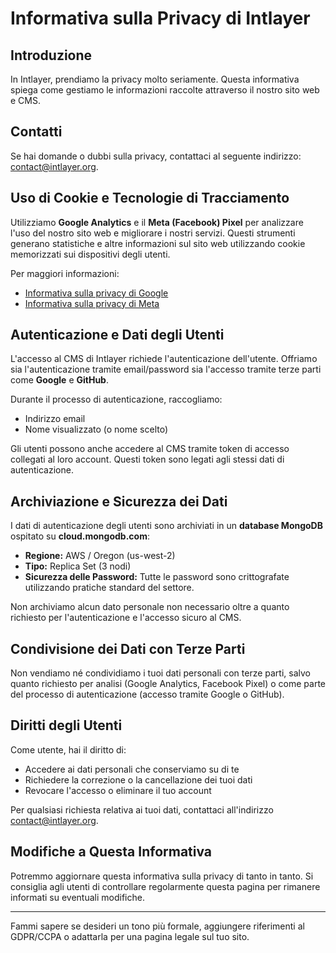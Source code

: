 # Informativa sulla Privacy di Intlayer

## Introduzione

In Intlayer, prendiamo la privacy molto seriamente. Questa informativa spiega come gestiamo le informazioni raccolte attraverso il nostro sito web e CMS.

## Contatti

Se hai domande o dubbi sulla privacy, contattaci al seguente indirizzo: [contact@intlayer.org](mailto:contact@intlayer.org).

## Uso di Cookie e Tecnologie di Tracciamento

Utilizziamo **Google Analytics** e il **Meta (Facebook) Pixel** per analizzare l'uso del nostro sito web e migliorare i nostri servizi. Questi strumenti generano statistiche e altre informazioni sul sito web utilizzando cookie memorizzati sui dispositivi degli utenti.

Per maggiori informazioni:

- [Informativa sulla privacy di Google](https://policies.google.com/privacy)
- [Informativa sulla privacy di Meta](https://www.facebook.com/privacy/policy)

## Autenticazione e Dati degli Utenti

L'accesso al CMS di Intlayer richiede l'autenticazione dell'utente. Offriamo sia l'autenticazione tramite email/password sia l'accesso tramite terze parti come **Google** e **GitHub**.

Durante il processo di autenticazione, raccogliamo:

- Indirizzo email
- Nome visualizzato (o nome scelto)

Gli utenti possono anche accedere al CMS tramite token di accesso collegati al loro account. Questi token sono legati agli stessi dati di autenticazione.

## Archiviazione e Sicurezza dei Dati

I dati di autenticazione degli utenti sono archiviati in un **database MongoDB** ospitato su **cloud.mongodb.com**:

- **Regione:** AWS / Oregon (us-west-2)
- **Tipo:** Replica Set (3 nodi)
- **Sicurezza delle Password:** Tutte le password sono crittografate utilizzando pratiche standard del settore.

Non archiviamo alcun dato personale non necessario oltre a quanto richiesto per l'autenticazione e l'accesso sicuro al CMS.

## Condivisione dei Dati con Terze Parti

Non vendiamo né condividiamo i tuoi dati personali con terze parti, salvo quanto richiesto per analisi (Google Analytics, Facebook Pixel) o come parte del processo di autenticazione (accesso tramite Google o GitHub).

## Diritti degli Utenti

Come utente, hai il diritto di:

- Accedere ai dati personali che conserviamo su di te
- Richiedere la correzione o la cancellazione dei tuoi dati
- Revocare l'accesso o eliminare il tuo account

Per qualsiasi richiesta relativa ai tuoi dati, contattaci all'indirizzo [contact@intlayer.org](mailto:contact@intlayer.org).

## Modifiche a Questa Informativa

Potremmo aggiornare questa informativa sulla privacy di tanto in tanto. Si consiglia agli utenti di controllare regolarmente questa pagina per rimanere informati su eventuali modifiche.

---

Fammi sapere se desideri un tono più formale, aggiungere riferimenti al GDPR/CCPA o adattarla per una pagina legale sul tuo sito.
